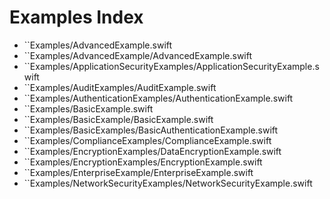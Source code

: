 # Examples Index

- ``Examples/AdvancedExample.swift
- ``Examples/AdvancedExample/AdvancedExample.swift
- ``Examples/ApplicationSecurityExamples/ApplicationSecurityExample.swift
- ``Examples/AuditExamples/AuditExample.swift
- ``Examples/AuthenticationExamples/AuthenticationExample.swift
- ``Examples/BasicExample.swift
- ``Examples/BasicExample/BasicExample.swift
- ``Examples/BasicExamples/BasicAuthenticationExample.swift
- ``Examples/ComplianceExamples/ComplianceExample.swift
- ``Examples/EncryptionExamples/DataEncryptionExample.swift
- ``Examples/EncryptionExamples/EncryptionExample.swift
- ``Examples/EnterpriseExample/EnterpriseExample.swift
- ``Examples/NetworkSecurityExamples/NetworkSecurityExample.swift
